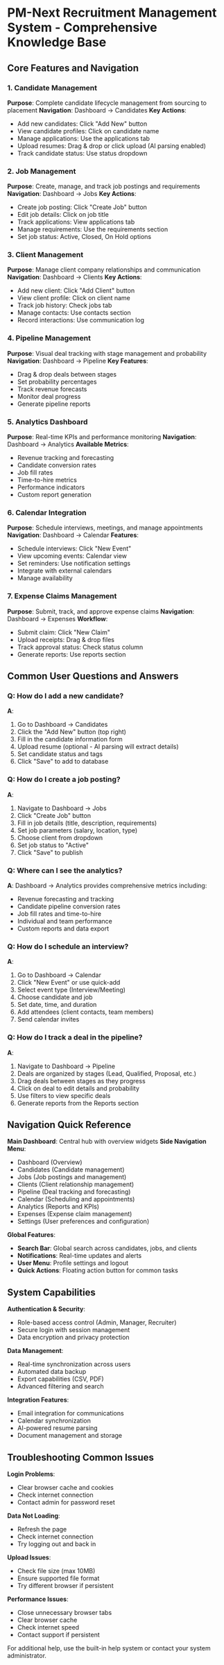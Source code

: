 # PM-Next Recruitment Management System - Comprehensive Knowledge Base

## Core Features and Navigation

### 1. Candidate Management
**Purpose**: Complete candidate lifecycle management from sourcing to placement
**Navigation**: Dashboard → Candidates
**Key Actions**:
- Add new candidates: Click "Add New" button
- View candidate profiles: Click on candidate name
- Manage applications: Use the applications tab
- Upload resumes: Drag & drop or click upload (AI parsing enabled)
- Track candidate status: Use status dropdown

### 2. Job Management
**Purpose**: Create, manage, and track job postings and requirements
**Navigation**: Dashboard → Jobs
**Key Actions**:
- Create job posting: Click "Create Job" button
- Edit job details: Click on job title
- Track applications: View applications tab
- Manage requirements: Use the requirements section
- Set job status: Active, Closed, On Hold options

### 3. Client Management
**Purpose**: Manage client company relationships and communication
**Navigation**: Dashboard → Clients
**Key Actions**:
- Add new client: Click "Add Client" button
- View client profile: Click on client name
- Track job history: Check jobs tab
- Manage contacts: Use contacts section
- Record interactions: Use communication log

### 4. Pipeline Management
**Purpose**: Visual deal tracking with stage management and probability
**Navigation**: Dashboard → Pipeline
**Key Features**:
- Drag & drop deals between stages
- Set probability percentages
- Track revenue forecasts
- Monitor deal progress
- Generate pipeline reports

### 5. Analytics Dashboard
**Purpose**: Real-time KPIs and performance monitoring
**Navigation**: Dashboard → Analytics
**Available Metrics**:
- Revenue tracking and forecasting
- Candidate conversion rates
- Job fill rates
- Time-to-hire metrics
- Performance indicators
- Custom report generation

### 6. Calendar Integration
**Purpose**: Schedule interviews, meetings, and manage appointments
**Navigation**: Dashboard → Calendar
**Features**:
- Schedule interviews: Click "New Event"
- View upcoming events: Calendar view
- Set reminders: Use notification settings
- Integrate with external calendars
- Manage availability

### 7. Expense Claims Management
**Purpose**: Submit, track, and approve expense claims
**Navigation**: Dashboard → Expenses
**Workflow**:
- Submit claim: Click "New Claim"
- Upload receipts: Drag & drop files
- Track approval status: Check status column
- Generate reports: Use reports section

## Common User Questions and Answers

### Q: How do I add a new candidate?
**A**: 
1. Go to Dashboard → Candidates
2. Click the "Add New" button (top right)
3. Fill in the candidate information form
4. Upload resume (optional - AI parsing will extract details)
5. Set candidate status and tags
6. Click "Save" to add to database

### Q: How do I create a job posting?
**A**:
1. Navigate to Dashboard → Jobs
2. Click "Create Job" button
3. Fill in job details (title, description, requirements)
4. Set job parameters (salary, location, type)
5. Choose client from dropdown
6. Set job status to "Active"
7. Click "Save" to publish

### Q: Where can I see the analytics?
**A**:
Dashboard → Analytics provides comprehensive metrics including:
- Revenue forecasting and tracking
- Candidate pipeline conversion rates
- Job fill rates and time-to-hire
- Individual and team performance
- Custom reports and data export

### Q: How do I schedule an interview?
**A**:
1. Go to Dashboard → Calendar
2. Click "New Event" or use quick-add
3. Select event type (Interview/Meeting)
4. Choose candidate and job
5. Set date, time, and duration
6. Add attendees (client contacts, team members)
7. Send calendar invites

### Q: How do I track a deal in the pipeline?
**A**:
1. Navigate to Dashboard → Pipeline
2. Deals are organized by stages (Lead, Qualified, Proposal, etc.)
3. Drag deals between stages as they progress
4. Click on deal to edit details and probability
5. Use filters to view specific deals
6. Generate reports from the Reports section

## Navigation Quick Reference

**Main Dashboard**: Central hub with overview widgets
**Side Navigation Menu**: 
- Dashboard (Overview)
- Candidates (Candidate management)
- Jobs (Job postings and management)
- Clients (Client relationship management)
- Pipeline (Deal tracking and forecasting)
- Calendar (Scheduling and appointments)
- Analytics (Reports and KPIs)
- Expenses (Expense claim management)
- Settings (User preferences and configuration)

**Global Features**:
- **Search Bar**: Global search across candidates, jobs, and clients
- **Notifications**: Real-time updates and alerts
- **User Menu**: Profile settings and logout
- **Quick Actions**: Floating action button for common tasks

## System Capabilities

**Authentication & Security**:
- Role-based access control (Admin, Manager, Recruiter)
- Secure login with session management
- Data encryption and privacy protection

**Data Management**:
- Real-time synchronization across users
- Automated data backup
- Export capabilities (CSV, PDF)
- Advanced filtering and search

**Integration Features**:
- Email integration for communications
- Calendar synchronization
- AI-powered resume parsing
- Document management and storage

## Troubleshooting Common Issues

**Login Problems**:
- Clear browser cache and cookies
- Check internet connection
- Contact admin for password reset

**Data Not Loading**:
- Refresh the page
- Check internet connection
- Try logging out and back in

**Upload Issues**:
- Check file size (max 10MB)
- Ensure supported file format
- Try different browser if persistent

**Performance Issues**:
- Close unnecessary browser tabs
- Clear browser cache
- Check internet speed
- Contact support if persistent

For additional help, use the built-in help system or contact your system administrator.
